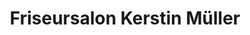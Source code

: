 ---
title: "Friseursalon Kerstin Müller"
url: /lauchhammer/friseursalon-kerstin-mueller/
shop: Friseur
---